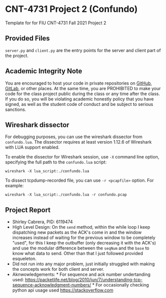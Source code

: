 # CNT-4731 Project 2 (Confundo)

Template for for FIU CNT-4731 Fall 2021 Project 2

## Provided Files

`server.py` and `client.py` are the entry points for the server and client part of the project.

## Academic Integrity Note

You are encouraged to host your code in private repositories on [GitHub](https://github.com/), [GitLab](https://gitlab.com), or other places.  At the same time, you are PROHIBITED to make your code for the class project public during the class or any time after the class.  If you do so, you will be violating academic honestly policy that you have signed, as well as the student code of conduct and be subject to serious sanctions.

## Wireshark dissector

For debugging purposes, you can use the wireshark dissector from `confundo.lua`. The dissector requires
at least version 1.12.6 of Wireshark with LUA support enabled.

To enable the dissector for Wireshark session, use `-X` command line option, specifying the full
path to the `confundo.lua` script:

    wireshark -X lua_script:./confundo.lua

To dissect tcpdump-recorded file, you can use `-r <pcapfile>` option. For example:

    wireshark -X lua_script:./confundo.lua -r confundo.pcap
    
## Project Report

   * Shirley Cabrera, PID: 6119474
   * High Level Design: On the `send` method, within the while loop I keep dispatching new packets as the ACK's come in and the window increases instead of waiting for the previous window to be completely "used", for this I keep the outbuffer (only decreasing it with the ACK's) and use the modular difference between the `seqNum` and the `base` to know what data to send. Other than that I just followed provided esqueleton.
   * Did not run into any major problem, just initially struggled with making the concepts work for both client and server.
   * Aknwowledgements:
    * For sequence and ack number undertanding used: https://packetlife.net/blog/2010/jun/7/understanding-tcp-sequence-acknowledgment-numbers/
    * For occasionally checking python api usage used https://stackoverflow.com
